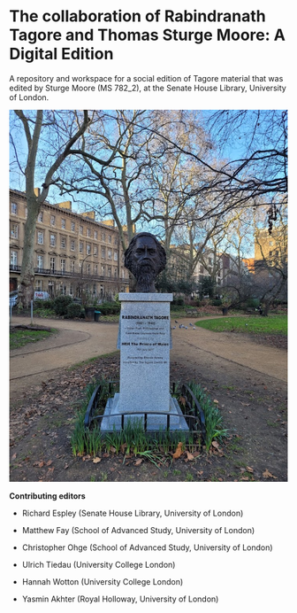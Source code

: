 # The collaboration of Rabindranath Tagore and Thomas Sturge Moore: A Digital Edition

A repository and workspace for a social edition of Tagore material that was edited by Sturge Moore (MS 782_2), at the Senate House Library, University of London.

![~~Sir~~ Rabindranath Tagore](tagorelondon.jpg)

**Contributing editors**

- Richard Espley (Senate House Library, University of London)

- Matthew Fay (School of Advanced Study, University of London)

- Christopher Ohge (School of Advanced Study, University of London)

- Ulrich Tiedau (University College London)

- Hannah Wotton (University College London)

- Yasmin Akhter (Royal Holloway, University of London)
